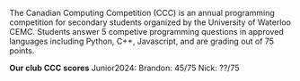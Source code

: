 The Canadian Computing Competition (CCC) is an annual programming competition for secondary students organized by the University of Waterloo CEMC.
Students answer 5 competive programming questions in approved languages including Python, C++, Javascript, and are grading out of 75 points.

**Our club CCC scores**
Junior2024: 
Brandon: 45/75
Nick: ??/75


